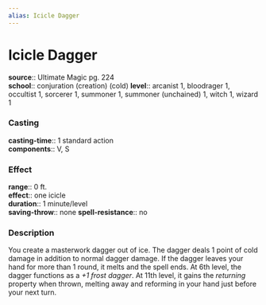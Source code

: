 ```yaml
---
alias: Icicle Dagger
---
```


# Icicle Dagger 

**source**:: Ultimate Magic pg. 224  
**school**:: conjuration (creation) (cold)
**level**:: arcanist 1, bloodrager 1, occultist 1, sorcerer 1, summoner 1, summoner (unchained) 1, witch 1, wizard 1

### Casting 

**casting-time**:: 1 standard action  
**components**:: V, S

### Effect 

**range**:: 0 ft.  
**effect**:: one icicle  
**duration**:: 1 minute/level  
**saving-throw**:: none
**spell-resistance**:: no

### Description 

You create a masterwork dagger out of ice. The dagger deals 1 point of cold damage in addition to normal dagger damage. If the dagger leaves your hand for more than 1 round, it melts and the spell ends. At 6th level, the dagger functions as a *+1 frost dagger*. At 11th level, it gains the *returning* property when thrown, melting away and reforming in your hand just before your next turn.
